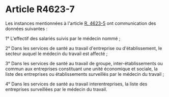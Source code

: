 # Article R4623-7

Les instances mentionnées à l'article [R. 4623-5][1] ont communication des données suivantes : 

1° L'effectif des salariés suivis par le médecin nommé ; 

2° Dans les services de santé au travail d'entreprise ou d'établissement, le secteur auquel le médecin du travail est affecté ; 

3° Dans les services de santé au travail de groupe, inter-établissements ou commun aux entreprises constituant une unité économique et sociale, la liste des entreprises ou établissements surveillés par le médecin du travail ; 

4° Dans les services de santé au travail interentreprises, la liste des entreprises surveillées par le médecin du travail.

 [1]: /affichCodeArticle.do?cidTexte=LEGITEXT000006072050&idArticle=LEGIARTI000018492973&dateTexte=&categorieLien=cid